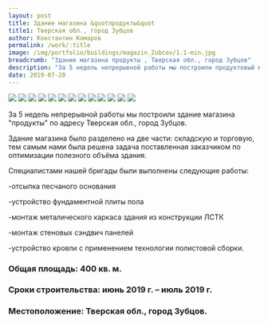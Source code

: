 ```yaml
---
layout: post
title: Здание магазина &quotпродукты&quot 
title1: Тверская обл., город Зубцов
author: Константин Комаров
permalink: /work/:title
image: /img/portfolio/buildings/magazin_Zubcov/1.1-min.jpg
breadcrumb: "Здание магазина продукты , Тверская обл., город Зубцов"
description: "За 5 недель непрерывной работы мы построили продуктовый магазин для крупной ритейлинговой сети по адресу Тверская обл., город Зубцов. "
date: 2019-07-20
---
```

<div class="fotorama"
     data-nav="thumbs"
     data-allowfullscreen="native"
     data-loop="true">
  <img src="/img/portfolio/buildings/magazin_Zubcov/13-min.jpg">
  <img src="/img/portfolio/buildings/magazin_Zubcov/1-min.jpg">
  <img src="/img/portfolio/buildings/magazin_Zubcov/2-min.jpg">
  <img src="/img/portfolio/buildings/magazin_Zubcov/3-min.jpg">
  <img src="/img/portfolio/buildings/magazin_Zubcov/4-min.jpg">
  <img src="/img/portfolio/buildings/magazin_Zubcov/5-min.jpg">
  <img src="/img/portfolio/buildings/magazin_Zubcov/6-min.jpg">
  <img src="/img/portfolio/buildings/magazin_Zubcov/7-min.jpg">
  <img src="/img/portfolio/buildings/magazin_Zubcov/8-min.jpg">
  <img src="/img/portfolio/buildings/magazin_Zubcov/9-min.jpg">
  <img src="/img/portfolio/buildings/magazin_Zubcov/10-min.jpg">
  <img src="/img/portfolio/buildings/magazin_Zubcov/11-min.jpg">
  <img src="/img/portfolio/buildings/magazin_Zubcov/12-min.jpg">
</div>


За 5 недель непрерывной работы мы построили здание магазина "продукты" по адресу Тверская обл., город Зубцов. 

Здание магазина было разделено на две части: складскую и торговую, тем самым нами была решена задача поставленная заказчиком по оптимизации полезного объёма здания.

Специалистами нашей бригады были выполнены следующие работы:

-отсыпка песчаного основания

-устройство фундаментной плиты пола

-монтаж металического каркаса здания из конструкции ЛСТК

-монтаж стеновых сэндвич панелей 

-устройство кровли с применением технологии полистовой сборки.



### <b>Общая площадь:</b> 400 кв. м.
### <b>Сроки строительства:</b> июнь 2019 г. – июль 2019 г.
### <b>Местоположение:</b> Тверская обл., город Зубцов.



